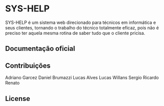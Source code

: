 # SYS-HELP

SYS-HELP é um sistema web direcionado para técnicos em informática e seus clientes, tornando o trabalho do técnico totalmente eficaz, pois não é preciso ter aquela mesma rotina de saber tudo que o cliente pricisa.

## Documentação oficial


## Contribuições
  Adriano Garcez
  Daniel Brumazzi 
  Lucas Alves
  Lucas Willans
  Sergio Ricardo
  Renato 
  
## License
